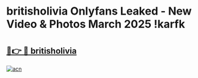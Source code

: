 # britisholivia Onlyfans Leaked - New Video & Photos March 2025 !karfk

# <h2><a href="https://f5c20n.iuczelnia.edu.pl?title=britisholivia&ref=karfk">🔗👉 🔴 britisholivia</a></h2>

[![acn](https://github.com/user-attachments/assets/0f9c940e-d8b0-45ae-aac7-cd30a18b3e1c)](https://f5c20n.iuczelnia.edu.pl?title=britisholivia&ref=karfk)

